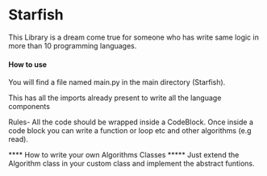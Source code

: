 # Starfish

This Library is a dream come true for someone who has write same logic in more than 10 programming languages.

#### How to use #### 
You will find a file named main.py in the main directory (Starfish).

This has all the imports already present to write all the language components

Rules-
All the code should be wrapped inside a CodeBlock.
Once inside a code block you can write a function or loop etc and other algorithms (e.g read).

**** How to write your own Algorithms Classes *****
Just extend the Algorithm class in your custom class and implement the abstract funtions.
